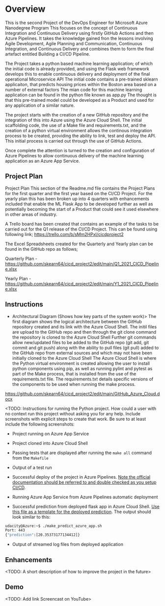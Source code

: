 # Overview

This is the second Project of the DevOps Engineer for Microsoft Azure Nanodegree Program
This focuses on the concept of Continuous Integration and Continuous Delivery using firstly GitHub Actions and then Azure Pipelines.
It takes the knowledge gained fron the lessons involving Agile Development, Agile Planning and Communication, Continuous Integration, and Continuous Delivery and 
combines them to form the final artefact entitled Building a CI/CD Pipeline.

The Project takes a python based machine learning application; of which the initial code is already provided, and using the Flask web framework develops this to 
enable continuous delivery and deployment of the final operational Microservice API
The initial code contains a pre-trained sklearn applicaiton, that predicts housing prices within the Boston area based on a number of external factors
The mian code for this machine learning application can be found in the python file known as app.py
The thought is that this pre-trained model could be developed as a Product and used for any application of a similar nature. 

The project starts with the creation of a new GitHub repository and the integration of this into Azure using the Azure Cloud Shell.
The initial scaffolding code, the use of a Make file and requirements.txt, and the creation of a python virtual environment allows the continous integration process to be created, providing the ability to link, test and deploy the API. This initial process is carried out through the use of GitHub Actions.

Once complete the attention is turned to the creation and configuration of Azure Pipelines to allow continuous delivery of the machine learning application as an Azure App Service.


## Project Plan
Project Plan
This section of the Readme.md file contains the Project Plans for the first quarter and the first year based on the CI/CD Project. For the yearly plan this has
been broken up into 4 quarters with enhancements included that enable the ML Flask App to be developed further as well as potentially becoming the start of a
Product that could see it used elsewhere in other areas of industry. 

A Trello board has been created that contains an example of the tasks to be carried out for the Q1 release of the CI/CD Project. This can be found using 
following link;
https://trello.com/b/sMm2HPxI/cicdproject2

The Excel Spreadsheets created for the Quarterly and Yearly plan can be found in the GitHub repo as follows;

Quarterly Plan - https://github.com/skearn64/cicd_project2/edit/main/Q1_2021_CICD_Pipeline.xlsx

Yearly Plan - https://github.com/skearn64/cicd_project2/edit/main/Y1_2021_CICD_Pipeline.xlsx

## Instructions
  
* Architectural Diagram (Shows how key parts of the system work)>
The first diagram shows the logical architecture between the GitHub repository created and its link with the Azure Cloud Shell.
The initil files are upload to the GitHub repo and then through the git clone command the repository is cloned to the Azure Cloud Shell
Further git commands allow new/updated files to be added to the GitHub repo (git add, git commit and git push) along with the ability to pull files (git pull)
added to the GitHub repo from external sources and which may not have been initially cloned to the Azure Cloud Shell
The Azure Cloud Shell is where the Python virtual environment is created allowing the user to install python components using pip, as well as running pylint and 
pytest as part of the Make process, that is installed from the use of the requirements.txt file.
The requirements.txt details specific versions of the components to be used when running the make process.  

https://github.com/skearn64/cicd_project2/edit/main/GitHub_Azure_Cloud.docx



<TODO:  Instructions for running the Python project.  How could a user with no context run this project without asking you for any help.  Include screenshots with explicit steps to create that work. Be sure to at least include the following screenshots:

* Project running on Azure App Service

* Project cloned into Azure Cloud Shell

* Passing tests that are displayed after running the `make all` command from the `Makefile`

* Output of a test run

* Successful deploy of the project in Azure Pipelines.  [Note the official documentation should be referred to and double checked as you setup CI/CD](https://docs.microsoft.com/en-us/azure/devops/pipelines/ecosystems/python-webapp?view=azure-devops).

* Running Azure App Service from Azure Pipelines automatic deployment

* Successful prediction from deployed flask app in Azure Cloud Shell.  [Use this file as a template for the deployed prediction](https://github.com/udacity/nd082-Azure-Cloud-DevOps-Starter-Code/blob/master/C2-AgileDevelopmentwithAzure/project/starter_files/flask-sklearn/make_predict_azure_app.sh).
The output should look similar to this:

```bash
udacity@Azure:~$ ./make_predict_azure_app.sh
Port: 443
{"prediction":[20.35373177134412]}
```

* Output of streamed log files from deployed application

> 

## Enhancements

<TODO: A short description of how to improve the project in the future>

## Demo 

<TODO: Add link Screencast on YouTube>



